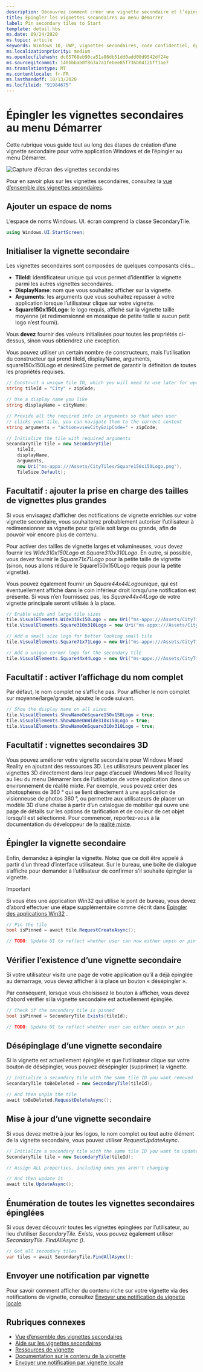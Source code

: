 ```yaml
---
description: Découvrez comment créer une vignette secondaire et l’épingler au menu démarrer par programmation à partir d’une application plateforme Windows universelle (UWP).
title: Épingler les vignettes secondaires au menu Démarrer
label: Pin secondary tiles to Start
template: detail.hbs
ms.date: 09/24/2020
ms.topic: article
keywords: Windows 10, UWP, vignettes secondaires, code confidentiel, épinglage, démarrage rapide, exemple de code, exemple, secondarytile
ms.localizationpriority: medium
ms.openlocfilehash: dc65768eb90ca51a86db51dd0add00d9542df24e
ms.sourcegitcommit: 140bbbab0f863a7a1febee85f736b0412bff1ae7
ms.translationtype: MT
ms.contentlocale: fr-FR
ms.lasthandoff: 10/13/2020
ms.locfileid: "91984675"
---
```

# <a name="pin-secondary-tiles-to-start"></a>Épingler les vignettes secondaires au menu Démarrer


Cette rubrique vous guide tout au long des étapes de création d’une vignette secondaire pour votre application Windows et de l’épingler au menu Démarrer.

![Capture d’écran des vignettes secondaires](images/secondarytiles.png)

Pour en savoir plus sur les vignettes secondaires, consultez la [vue d’ensemble des vignettes secondaires](secondary-tiles.md).


## <a name="add-namespace"></a>Ajouter un espace de noms

L’espace de noms Windows. UI. écran comprend la classe SecondaryTile.

```csharp
using Windows.UI.StartScreen;
```


## <a name="initialize-the-secondary-tile"></a>Initialiser la vignette secondaire

Les vignettes secondaires sont composées de quelques composants clés...

* **TileId**: identificateur unique qui vous permet d’identifier la vignette parmi les autres vignettes secondaires.
* **DisplayName**: nom que vous souhaitez afficher sur la vignette.
* **Arguments**: les arguments que vous souhaitez repasser à votre application lorsque l’utilisateur clique sur votre vignette.
* **Square150x150Logo**: le logo requis, affiché sur la vignette taille moyenne (et redimensionné en mosaïque de petite taille si aucun petit logo n’est fourni).

Vous **devez** fournir des valeurs initialisées pour toutes les propriétés ci-dessus, sinon vous obtiendrez une exception.

Vous pouvez utiliser un certain nombre de constructeurs, mais l’utilisation du constructeur qui prend tileId, displayName, arguments, square150x150Logo et desiredSize permet de garantir la définition de toutes les propriétés requises.

```csharp
// Construct a unique tile ID, which you will need to use later for updating the tile
string tileId = "City" + zipCode;

// Use a display name you like
string displayName = cityName;

// Provide all the required info in arguments so that when user
// clicks your tile, you can navigate them to the correct content
string arguments = "action=viewCity&zipCode=" + zipCode;

// Initialize the tile with required arguments
SecondaryTile tile = new SecondaryTile(
    tileId,
    displayName,
    arguments,
    new Uri("ms-appx:///Assets/CityTiles/Square150x150Logo.png"),
    TileSize.Default);
```


## <a name="optional-add-support-for-larger-tile-sizes"></a>Facultatif : ajouter la prise en charge des tailles de vignettes plus grandes

Si vous envisagez d’afficher des notifications de vignette enrichies sur votre vignette secondaire, vous souhaiterez probablement autoriser l’utilisateur à redimensionner sa vignette pour qu’elle soit large ou grande, afin de pouvoir voir encore plus de contenu.

Pour activer des tailles de vignette larges et volumineuses, vous devez fournir les *Wide310x150Logo* et *Square310x310Logo*. En outre, si possible, vous devez fournir le *Square71x71Logo* pour la petite taille de vignette (sinon, nous allons réduire le Square150x150Logo requis pour la petite vignette).

Vous pouvez également fournir un *Square44x44Logo*unique, qui est éventuellement affiché dans le coin inférieur droit lorsqu’une notification est présente. Si vous n’en fournissez pas, les *Square44x44Logo* de votre vignette principale seront utilisés à la place.

```csharp
// Enable wide and large tile sizes
tile.VisualElements.Wide310x150Logo = new Uri("ms-appx:///Assets/CityTiles/Wide310x150Logo.png");
tile.VisualElements.Square310x310Logo = new Uri("ms-appx:///Assets/CityTiles/Square310x310Logo.png");

// Add a small size logo for better looking small tile
tile.VisualElements.Square71x71Logo = new Uri("ms-appx:///Assets/CityTiles/Square71x71Logo.png");

// Add a unique corner logo for the secondary tile
tile.VisualElements.Square44x44Logo = new Uri("ms-appx:///Assets/CityTiles/Square44x44Logo.png");
```


## <a name="optional-enable-showing-the-display-name"></a>Facultatif : activer l’affichage du nom complet

Par défaut, le nom complet ne s’affiche pas. Pour afficher le nom complet sur moyenne/large/grande, ajoutez le code suivant.

```csharp
// Show the display name on all sizes
tile.VisualElements.ShowNameOnSquare150x150Logo = true;
tile.VisualElements.ShowNameOnWide310x150Logo = true;
tile.VisualElements.ShowNameOnSquare310x310Logo = true;
```


## <a name="optional-3d-secondary-tiles"></a>Facultatif : vignettes secondaires 3D
Vous pouvez améliorer votre vignette secondaire pour Windows Mixed Reality en ajoutant des ressources 3D. Les utilisateurs peuvent placer les vignettes 3D directement dans leur page d’accueil Windows Mixed Reality au lieu du menu Démarrer lors de l’utilisation de votre application dans un environnement de réalité mixte. Par exemple, vous pouvez créer des photosphères de 360 ° qui se lient directement à une application de visionneuse de photos 360 °, ou permettre aux utilisateurs de placer un modèle 3D d’une chaise à partir d’un catalogue de mobilier qui ouvre une page de détails sur les options de tarification et de couleur de cet objet lorsqu’il est sélectionné. Pour commencer, reportez-vous à la documentation du développeur de la [réalité mixte](https://developer.microsoft.com/windows/mixed-reality/implementing_3d_deep_links_for_your_app_in_the_windows_mixed_reality_home).



## <a name="pin-the-secondary-tile"></a>Épingler la vignette secondaire

Enfin, demandez à épingler la vignette. Notez que ce doit être appelé à partir d’un thread d’interface utilisateur. Sur le bureau, une boîte de dialogue s’affiche pour demander à l’utilisateur de confirmer s’il souhaite épingler la vignette.

> [!IMPORTANT]
> Si vous êtes une application Win32 qui utilise le pont de bureau, vous devez d’abord effectuer une étape supplémentaire comme décrit dans [Épingler des applications Win32](secondary-tiles-desktop-pinning.md) .

```csharp
// Pin the tile
bool isPinned = await tile.RequestCreateAsync();

// TODO: Update UI to reflect whether user can now either unpin or pin
```


## <a name="check-if-a-secondary-tile-exists"></a>Vérifier l’existence d’une vignette secondaire

Si votre utilisateur visite une page de votre application qu’il a déjà épinglée au démarrage, vous devez afficher à la place un bouton « désépingler ».

Par conséquent, lorsque vous choisissez le bouton à afficher, vous devez d’abord vérifier si la vignette secondaire est actuellement épinglée.

```csharp
// Check if the secondary tile is pinned
bool isPinned = SecondaryTile.Exists(tileId);

// TODO: Update UI to reflect whether user can either unpin or pin
```


## <a name="unpinning-a-secondary-tile"></a>Désépinglage d’une vignette secondaire

Si la vignette est actuellement épinglée et que l’utilisateur clique sur votre bouton de désépingler, vous pouvez désépingler (supprimer) la vignette.

```csharp
// Initialize a secondary tile with the same tile ID you want removed
SecondaryTile toBeDeleted = new SecondaryTile(tileId);

// And then unpin the tile
await toBeDeleted.RequestDeleteAsync();
```


## <a name="updating-a-secondary-tile"></a>Mise à jour d’une vignette secondaire

Si vous devez mettre à jour les logos, le nom complet ou tout autre élément de la vignette secondaire, vous pouvez utiliser *RequestUpdateAsync*.

```csharp
// Initialize a secondary tile with the same tile ID you want to update
SecondaryTile tile = new SecondaryTile(tileId);

// Assign ALL properties, including ones you aren't changing

// And then update it
await tile.UpdateAsync();
```


## <a name="enumerating-all-pinned-secondary-tiles"></a>Énumération de toutes les vignettes secondaires épinglées

Si vous devez découvrir toutes les vignettes épinglées par l’utilisateur, au lieu d’utiliser *SecondaryTile. Exists*, vous pouvez également utiliser *SecondaryTile. FindAllAsync ()*.

```csharp
// Get all secondary tiles
var tiles = await SecondaryTile.FindAllAsync();
```


## <a name="send-a-tile-notification"></a>Envoyer une notification par vignette

Pour savoir comment afficher du contenu riche sur votre vignette via des notifications de vignette, consultez [Envoyer une notification de vignette locale](sending-a-local-tile-notification.md).


## <a name="related"></a>Rubriques connexes

* [Vue d’ensemble des vignettes secondaires](secondary-tiles.md)
* [Aide sur les vignettes secondaires](secondary-tiles-guidance.md)
* [Ressources de vignette](../../style/app-icons-and-logos.md)
* [Documentation sur le contenu de la vignette](create-adaptive-tiles.md)
* [Envoyer une notification par vignette locale](sending-a-local-tile-notification.md)

